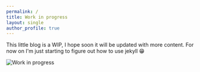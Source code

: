 ```yaml
---
permalink: /
title: Work in progress
layout: single
author_profile: true
---
```


This little blog is a WIP, I hope soon it will be updated with more content.
For now on I'm just starting to figure out how to use jekyll 😁

![Work in progress](https://media.giphy.com/media/fWBKVik86OhVDNGq7R/giphy.gif)